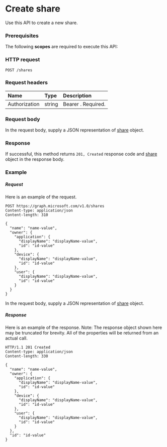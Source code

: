 # Create share

Use this API to create a new share.
### Prerequisites
The following **scopes** are required to execute this API: 
### HTTP request
<!-- { "blockType": "ignored" } -->
```http
POST /shares

```

### Request headers
| Name       | Type | Description|
|:-----------|:------|:----------|
| Authorization  | string  | Bearer <token>. Required. |



### Request body
In the request body, supply a JSON representation of [share](../resources/share.md) object.


### Response
If successful, this method returns `201, Created` response code and [share](../resources/share.md) object in the response body.

### Example
##### Request
Here is an example of the request.
<!-- {
  "blockType": "request",
  "name": "create_share_from_shares"
}-->
```http
POST https://graph.microsoft.com/v1.0/shares
Content-type: application/json
Content-length: 310

{
  "name": "name-value",
  "owner": {
    "application": {
      "displayName": "displayName-value",
      "id": "id-value"
    },
    "device": {
      "displayName": "displayName-value",
      "id": "id-value"
    },
    "user": {
      "displayName": "displayName-value",
      "id": "id-value"
    }
  }
}
```
In the request body, supply a JSON representation of [share](../resources/share.md) object.
##### Response
Here is an example of the response. Note: The response object shown here may be truncated for brevity. All of the properties will be returned from an actual call.
<!-- {
  "blockType": "response",
  "truncated": true,
  "@odata.type": "microsoft.graph.share"
} -->
```http
HTTP/1.1 201 Created
Content-type: application/json
Content-length: 330

{
  "name": "name-value",
  "owner": {
    "application": {
      "displayName": "displayName-value",
      "id": "id-value"
    },
    "device": {
      "displayName": "displayName-value",
      "id": "id-value"
    },
    "user": {
      "displayName": "displayName-value",
      "id": "id-value"
    }
  },
  "id": "id-value"
}
```

<!-- uuid: 8fcb5dbc-d5aa-4681-8e31-b001d5168d79
2015-10-25 14:57:30 UTC -->
<!-- {
  "type": "#page.annotation",
  "description": "Create share",
  "keywords": "",
  "section": "documentation",
  "tocPath": ""
}-->